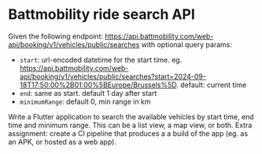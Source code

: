 # Battmobility ride search API

Given the following endpoint: https://api.battmobility.com/web-api/booking/v1/vehicles/public/searches
with optional query params:
- `start`: url-encoded datetime for the start time. eg. https://api.battmobility.com/web-api/booking/v1/vehicles/public/searches?start=2024-09-18T17:50:00%2B01:00%5BEurope/Brussels%5D. default: current time
- `end`: same as start. default 1 day after start
- `minimumRange`: default 0, min range in km

Write a Flutter application to search the available vehicles by start time, end time and minimum range. This can be a list view, a map view, or both.
Extra assignment: create a CI pipeline that produces a a build of the app (eg. as an APK, or hosted as a web app).
